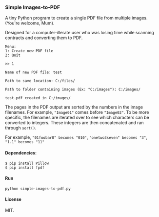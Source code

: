 ### Simple Images-to-PDF

A tiny Python program to create a single PDF file from multiple images. (You're welcome, Mum).

Designed for a computer-illerate user who was losing time while scanning contracts and converting them to PDF.

```
Menu:
1: Create new PDF file
2: Quit

>> 1

Name of new PDF file: test

Path to save location: C:/files/

Path to folder containing images (Ex: "C:/images"): C:/images/

test.pdf created in C:/images/
```

The pages in the PDF output are sorted by the numbers in the image filenames. For example, `"Image01"` comes before `"Image02"`. To be more specific, the filenames are iterated over to see which characters can be converted to integers. These integers are then concatenated and ran through `sort()`.

For example, `"01foobar0" becomes "010"`, `"onetwo3seven" becomes "3"`, `"1.1" becomes "11"`

#### Dependencies:
```
$ pip install Pillow
$ pip install fpdf
```

#### Run
```
python simple-images-to-pdf.py
```

#### License

MIT.
